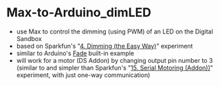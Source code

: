 # Max-to-Arduino_dimLED

- use Max to control the dimming (using PWM) of an LED on the Digital Sandbox
- based on Sparkfun's "[4. Dimming (the Easy Way)](https://learn.sparkfun.com/tutorials/digital-sandbox-arduino-companion/4-dimming-the-easy-way)" experiment
- similar to Arduino's [Fade](https://www.arduino.cc/en/Tutorial/BuiltInExamples/Fade) built-in example
- will work for a motor (DS Addon) by changing output pin number to 3 (similar to and simpler than Sparkfun's "[15. Serial Motoring (Addon))](https://learn.sparkfun.com/tutorials/digital-sandbox-arduino-companion/15-serial-motoring-addon)" experiment, with just one-way communication)
